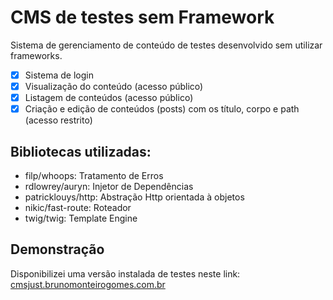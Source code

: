 # CMS de testes sem Framework

Sistema de gerenciamento de conteúdo de testes desenvolvido sem utilizar frameworks.

- [x] Sistema de login
- [x] Visualização do conteúdo (acesso público)
- [x] Listagem de conteúdos (acesso público)
- [x] Criação e edição de conteúdos (posts) com os título, corpo e path  (acesso restrito)

## Bibliotecas utilizadas:

- filp/whoops: Tratamento de Erros
- rdlowrey/auryn: Injetor de Dependências
- patricklouys/http: Abstração Http orientada à objetos
- nikic/fast-route: Roteador
- twig/twig: Template Engine

## Demonstração

Disponibilizei uma versão instalada de testes neste link: [cmsjust.brunomonteirogomes.com.br](http://cmsjust.brunomonteirogomes.com.br/)
